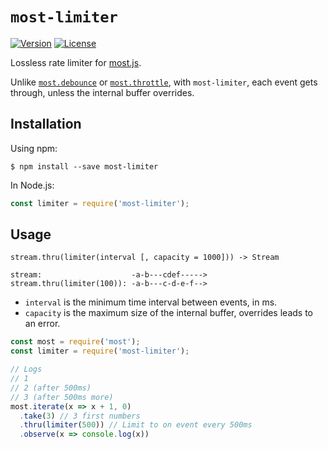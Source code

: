 # `most-limiter` #

[![Version](https://img.shields.io/npm/v/most-limiter.svg?style=flat-square)](https://npmjs.org/package/most-limiter) [![License](https://img.shields.io/badge/license-BSD--3--Clause-42358A.svg?style=flat-square)](https://github.com/craft-ai/most-utils/blob/master/LICENSE)

Lossless rate limiter for [most.js](https://github.com/cujojs/most).

Unlike [`most.debounce`](https://github.com/cujojs/most/blob/master/docs/api.md#debounce) or [`most.throttle`](https://github.com/cujojs/most/blob/master/docs/api.md#throttle), with `most-limiter`, each event gets through, unless the internal buffer overrides.

## Installation ##

Using npm:

```console
$ npm install --save most-limiter
```

In Node.js:

```js
const limiter = require('most-limiter');
```

## Usage ##

`stream.thru(limiter(interval [, capacity = 1000])) -> Stream`

```
stream:                    -a-b---cdef----->
stream.thru(limiter(100)): -a-b---c-d-e-f-->
```

- `interval` is the minimum time interval between events, in ms.
- `capacity` is the maximum size of the internal buffer, overrides leads to an error.

```js
const most = require('most');
const limiter = require('most-limiter');

// Logs
// 1
// 2 (after 500ms)
// 3 (after 500ms more)
most.iterate(x => x + 1, 0)
  .take(3) // 3 first numbers
  .thru(limiter(500)) // Limit to on event every 500ms
  .observe(x => console.log(x))
```
